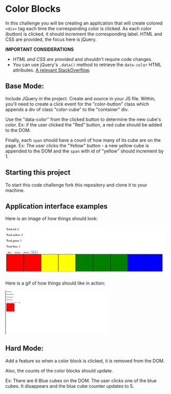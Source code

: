 Color Blocks
===

In this challenge you will be creating an application that will create colored `<div>` tag each time the corresponding color is clicked. As each color (button) is clicked, it should increment the corresponding label. HTML and CSS are provided, the focus here is jQuery.

**IMPORTANT CONSIDERATIONS**

- _HTML and CSS are provided_ and shouldn't require code changes.
- You can use jQuery's `.data()` method to retrieve the `data-color` HTML attributes. [A relevant StackOverflow](http://stackoverflow.com/questions/5309926/how-to-get-the-data-id-attribute).

Base Mode:
---

Include JQuery in the project. Create and source in your JS file. Within, you'll need to create a click event for the "color-button" class which appends a div of class "color-cube" to the "container" div. 

Use the "data-color" from the clicked button to determine the new cube's color. 
Ex: if the user clicked the "Red" button, a red cube should be added to the DOM.

Finally, each ```span``` should have a count of how many of its cube are on the page. Ex: The user clicks the "Yellow" button - a new yellow cube is appended to the DOM and the ```span``` with id of "yellow" should increment by 1.

Starting this project
---
To start this code challenge fork this repository and clone it to your machine.

Application interface examples
---

Here is an image of how things should look:

![static page view](image0.png)

Here is a gif of how things should like in action:

![animated page view](image1.gif)

Hard Mode:
---

Add a feature so when a color block is clicked, it is removed from the DOM.

Also, the counts of the color blocks should update. 

Ex: There are 6 Blue cubes on the DOM. The user clicks one of the blue cubes. It disappears and the blue cube counter updates to 5.
        
